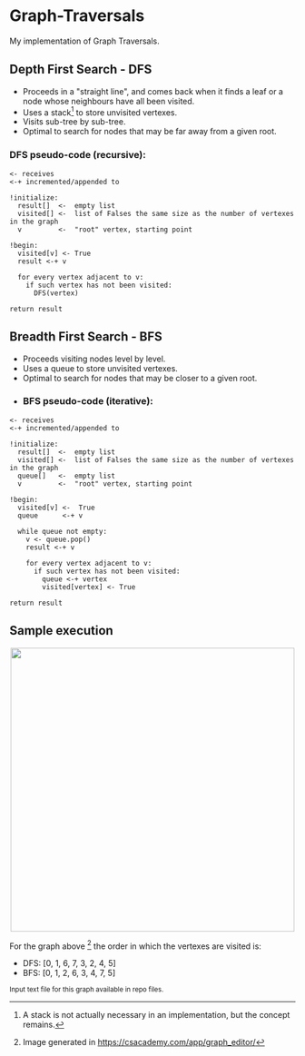 # Graph-Traversals
My implementation of Graph Traversals.

## Depth First Search - DFS
* Proceeds in a "straight line", and comes back when it finds a leaf or a node whose neighbours have all been visited.
* Uses a stack[^1] to store unvisited vertexes.  
* Visits sub-tree by sub-tree.
* Optimal to search for nodes that may be far away from a given root.
### DFS pseudo-code (recursive):
```
<- receives
<-+ incremented/appended to

!initialize:
  result[]  <-  empty list
  visited[] <-  list of Falses the same size as the number of vertexes in the graph
  v         <-  "root" vertex, starting point

!begin:
  visited[v] <- True
  result <-+ v
  
  for every vertex adjacent to v:
    if such vertex has not been visited:
      DFS(vertex)

return result
```
## Breadth First Search - BFS
* Proceeds visiting nodes level by level.
* Uses a queue to store unvisited vertexes.
* Optimal to search for nodes that may be closer to a given root.
* ### BFS pseudo-code (iterative):

```
<- receives
<-+ incremented/appended to

!initialize:
  result[]  <-  empty list
  visited[] <-  list of Falses the same size as the number of vertexes in the graph
  queue[]   <-  empty list
  v         <-  "root" vertex, starting point

!begin:
  visited[v] <-  True
  queue      <-+ v

  while queue not empty:
    v <- queue.pop()
    result <-+ v

    for every vertex adjacent to v:
      if such vertex has not been visited:
        queue <-+ vertex
        visited[vertex] <- True

return result
```
## Sample execution
<p align="center">
<img width ="500" height = "500" src ="https://github.com/GabrielPazinatto/Graph-Traversals/assets/133925406/698533c8-6620-4565-abff-1fb3bddfd0ce">
</p>

For the graph above [^2] the order in which the vertexes are visited is:
* DFS: [0, 1, 6, 7, 3, 2, 4, 5]
* BFS: [0, 1, 2, 6, 3, 4, 7, 5]

<sub>Input text file for this graph available in repo files.</sub>

[^1]: A stack is not actually necessary in an implementation, but the concept remains.
[^2]: Image generated in https://csacademy.com/app/graph_editor/
